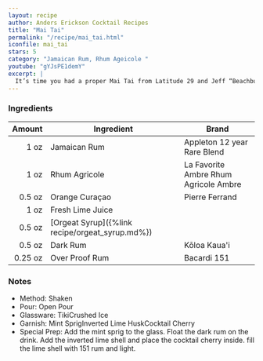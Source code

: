 ```yaml
---
layout: recipe
author: Anders Erickson Cocktail Recipes
title: "Mai Tai"
permalink: "/recipe/mai_tai.html"
iconfile: mai_tai
stars: 5
category: "Jamaican Rum, Rhum Ageicole "
youtube: "gYJsPE1demY"
excerpt: |
  It’s time you had a proper Mai Tai from Latitude 29 and Jeff “Beachbum” Berry, the renowned Tiki historian.
---
```


### Ingredients

|  Amount | Ingredient                                      | Brand                                 |
| ------: | ----------------------------------------------- | ------------------------------------- |
|    1 oz | Jamaican Rum                                    | Appleton 12 year Rare Blend           |
|    1 oz | Rhum Agricole                                   | La Favorite Ambre Rhum Agricole Ambre |
|  0.5 oz | Orange Curaçao                                  | Pierre Ferrand                        |
|    1 oz | Fresh Lime Juice                                |
|  0.5 oz | [Orgeat Syrup]({%link recipe/orgeat_syrup.md%}) |
|  0.5 oz | Dark Rum                                        | Kōloa Kaua'i                          |
| 0.25 oz | Over Proof Rum                                  | Bacardi 151                           |

### Notes

- Method: Shaken
- Pour: Open Pour
- Glassware: TikiCrushed Ice
- Garnish: Mint SprigInverted Lime HuskCocktail Cherry
- Special Prep: Add the mint sprig to the glass. Float the dark rum on the drink. Add the inverted lime shell and place the cocktail cherry inside. fill the lime shell with 151 rum and light.
